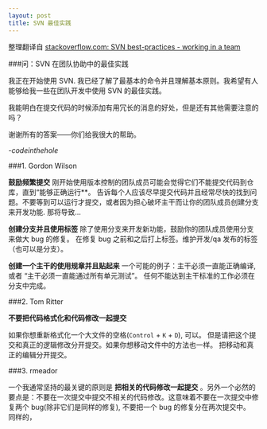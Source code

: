 ```yaml
---
layout: post
title: SVN 最佳实践
---
```


整理翻译自 [stackoverflow.com: SVN best-practices - working in a team](http://stackoverflow.com/questions/417599/svn-best-practices-working-in-a-team?answertab=votes#tab-top)

###问：SVN 在团队协助中的最佳实践

我正在开始使用 SVN. 我已经了解了最基本的命令并且理解基本原则。我希望有人能够给我一些在团队开发中使用 SVN 的最佳实践。

我能明白在提交代码的时候添加有用冗长的消息的好处，但是还有其他需要注意的吗？

谢谢所有的答案——你们给我很大的帮助。

*-codeinthehole*

###1. Gordon Wilson

**鼓励频繁提交** 刚开始使用版本控制的团队成员可能会觉得它们不能提交代码到仓库，直到“能够正确运行**。 告诉每个人应该尽早提交代码并且经常尽快的找到问题。不要等到可以运行才提交，或者因为担心破坏主干而让你的团队成员创建分支来开发功能. 那将导致...

**创建分支并且使用标签** 除了使用分支来开发新功能，鼓励你的团队成员使用分支来做大 bug 的修复。 在修复 bug 之前和之后打上标签。维护开发/qa 发布的标签（也可以是分支）。

**创建一个主干的使用规章并且贴起来** 一个可能的例子：主干必须一直能正确编译, 或者 “主干必须一直能通过所有单元测试”。 任何不能达到主干标准的工作必须在分支中完成。

###2. Tom Ritter

**不要把代码格式化和代码修改一起提交**

如果你想重新格式化一个大文件的空格(`Control` + `K` + `D`), 可以。 但是请把这个提交和真正的逻辑修改分开提交。如果你想移动文件中的方法也一样。 把移动和真正的编辑分开提交。

###3. rmeador

一个我通常坚持的最关键的原则是 **把相关的代码修改一起提交** 。另外一个必然的要点是：不要在一次提交中提交不相关的代码修改。这意味着不要在一次提交中修复两个 bug(除非它们是同样的修复), 不要把一个 bug 的修复分在两次提交中。 同样的，


